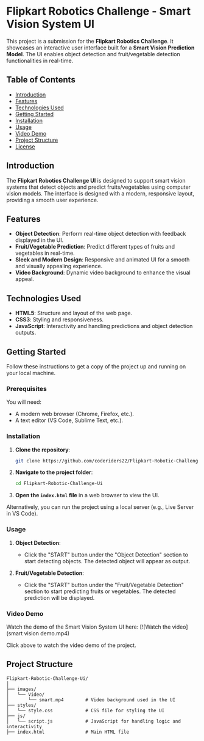 # Flipkart Robotics Challenge - Smart Vision System UI

This project is a submission for the **Flipkart Robotics Challenge**. It showcases an interactive user interface built for a **Smart Vision Prediction Model**. The UI enables object detection and fruit/vegetable detection functionalities in real-time.

## Table of Contents
- [Introduction](#introduction)
- [Features](#features)
- [Technologies Used](#technologies-used)
- [Getting Started](#getting-started)
- [Installation](#installation)
- [Usage](#usage)
- [Video Demo](#video-demo)
- [Project Structure](#project-structure)
- [License](#license)

## Introduction
The **Flipkart Robotics Challenge UI** is designed to support smart vision systems that detect objects and predict fruits/vegetables using computer vision models. The interface is designed with a modern, responsive layout, providing a smooth user experience.

## Features
- **Object Detection**: Perform real-time object detection with feedback displayed in the UI.
- **Fruit/Vegetable Prediction**: Predict different types of fruits and vegetables in real-time.
- **Sleek and Modern Design**: Responsive and animated UI for a smooth and visually appealing experience.
- **Video Background**: Dynamic video background to enhance the visual appeal.

## Technologies Used
- **HTML5**: Structure and layout of the web page.
- **CSS3**: Styling and responsiveness.
- **JavaScript**: Interactivity and handling predictions and object detection outputs.

## Getting Started

Follow these instructions to get a copy of the project up and running on your local machine.

### Prerequisites
You will need:
- A modern web browser (Chrome, Firefox, etc.).
- A text editor (VS Code, Sublime Text, etc.).

### Installation

1. **Clone the repository**:
    ```bash
    git clone https://github.com/coderiders22/Flipkart-Robotic-Challenge-Ui.git
    ```
2. **Navigate to the project folder**:
    ```bash
    cd Flipkart-Robotic-Challenge-Ui
    ```
3. **Open the `index.html` file** in a web browser to view the UI.

Alternatively, you can run the project using a local server (e.g., Live Server in VS Code).

### Usage

1. **Object Detection**:
   - Click the "START" button under the "Object Detection" section to start detecting objects. The detected object will appear as output.

2. **Fruit/Vegetable Detection**:
   - Click the "START" button under the "Fruit/Vegetable Detection" section to start predicting fruits or vegetables. The detected prediction will be displayed.

### Video Demo
Watch the demo of the Smart Vision System UI here:
[![Watch the video](smart vision demo.mp4)

Click above to watch the video demo of the project.

## Project Structure

```plaintext
Flipkart-Robotic-Challenge-Ui/
│
├── images/
│   └── Video/
│       └── smart.mp4        # Video background used in the UI
├── styles/                  
│   └── style.css            # CSS file for styling the UI
├── js/
│   └── script.js            # JavaScript for handling logic and interactivity
├── index.html               # Main HTML file
